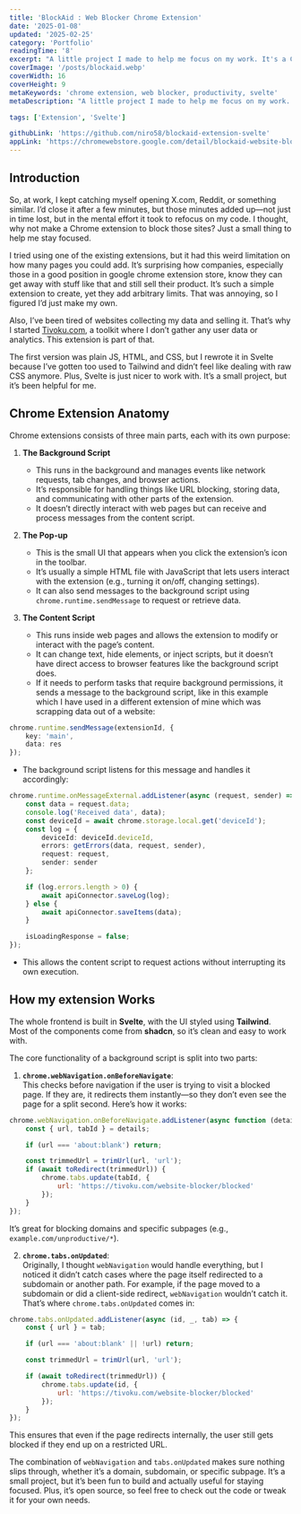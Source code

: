 ```yaml
---
title: 'BlockAid : Web Blocker Chrome Extension'
date: '2025-01-08'
updated: '2025-02-25'
category: 'Portfolio'
readingTime: '8'
excerpt: "A little project I made to help me focus on my work. It's a Chrome extension that blocks websites when you are working or just forever."
coverImage: '/posts/blockaid.webp'
coverWidth: 16
coverHeight: 9
metaKeywords: 'chrome extension, web blocker, productivity, svelte'
metaDescription: "A little project I made to help me focus on my work. It's a Chrome extension that blocks websites when you are working or just forever."

tags: ['Extension', 'Svelte']

githubLink: 'https://github.com/niro58/blockaid-extension-svelte'
appLink: 'https://chromewebstore.google.com/detail/blockaid-website-blocker/cginnmmbhcfboaliincmendnddelbdbf'
---
```


## Introduction

So, at work, I kept catching myself opening X.com, Reddit, or something similar. I’d close it after a few minutes, but those minutes added up—not just in time lost, but in the mental effort it took to refocus on my code. I thought, why not make a Chrome extension to block those sites? Just a small thing to help me stay focused.

I tried using one of the existing extensions, but it had this weird limitation on how many pages you could add. It’s surprising how companies, especially those in a good position in google chrome extension store, know they can get away with stuff like that and still sell their product. It’s such a simple extension to create, yet they add arbitrary limits. That was annoying, so I figured I’d just make my own.

Also, I’ve been tired of websites collecting my data and selling it. That’s why I started [Tivoku.com](https://tivoku.com), a toolkit where I don’t gather any user data or analytics. This extension is part of that.

The first version was plain JS, HTML, and CSS, but I rewrote it in Svelte because I’ve gotten too used to Tailwind and didn’t feel like dealing with raw CSS anymore. Plus, Svelte is just nicer to work with. It’s a small project, but it’s been helpful for me.

## Chrome Extension Anatomy

Chrome extensions consists of three main parts, each with its own purpose:

1. **The Background Script**

   - This runs in the background and manages events like network requests, tab changes, and browser actions.
   - It’s responsible for handling things like URL blocking, storing data, and communicating with other parts of the extension.
   - It doesn’t directly interact with web pages but can receive and process messages from the content script.

2. **The Pop-up**

   - This is the small UI that appears when you click the extension’s icon in the toolbar.
   - It’s usually a simple HTML file with JavaScript that lets users interact with the extension (e.g., turning it on/off, changing settings).
   - It can also send messages to the background script using `chrome.runtime.sendMessage` to request or retrieve data.

3. **The Content Script**
   - This runs inside web pages and allows the extension to modify or interact with the page’s content.
   - It can change text, hide elements, or inject scripts, but it doesn’t have direct access to browser features like the background script does.
   - If it needs to perform tasks that require background permissions, it sends a message to the background script, like in this example which I have used in a different extension of mine which was scrapping data out of a website:

```ts twoslash
chrome.runtime.sendMessage(extensionId, {
	key: 'main',
	data: res
});
```

- The background script listens for this message and handles it accordingly:

```ts twoslash
chrome.runtime.onMessageExternal.addListener(async (request, sender) => {
	const data = request.data;
	console.log('Received data', data);
	const deviceId = await chrome.storage.local.get('deviceId');
	const log = {
		deviceId: deviceId.deviceId,
		errors: getErrors(data, request, sender),
		request: request,
		sender: sender
	};

	if (log.errors.length > 0) {
		await apiConnector.saveLog(log);
	} else {
		await apiConnector.saveItems(data);
	}

	isLoadingResponse = false;
});
```

- This allows the content script to request actions without interrupting its own execution.

## How my extension Works

The whole frontend is built in **Svelte**, with the UI styled using **Tailwind**. Most of the components come from **shadcn**, so it’s clean and easy to work with.

The core functionality of a background script is split into two parts:

1. **`chrome.webNavigation.onBeforeNavigate`**:  
   This checks before navigation if the user is trying to visit a blocked page. If they are, it redirects them instantly—so they don’t even see the page for a split second. Here’s how it works:

```js
chrome.webNavigation.onBeforeNavigate.addListener(async function (details) {
	const { url, tabId } = details;

	if (url === 'about:blank') return;

	const trimmedUrl = trimUrl(url, 'url');
	if (await toRedirect(trimmedUrl)) {
		chrome.tabs.update(tabId, {
			url: 'https://tivoku.com/website-blocker/blocked'
		});
	}
});
```

It’s great for blocking domains and specific subpages (e.g., `example.com/unproductive/*`).

2. **`chrome.tabs.onUpdated`**:  
   Originally, I thought `webNavigation` would handle everything, but I noticed it didn’t catch cases where the page itself redirected to a subdomain or another path. For example, if the page moved to a subdomain or did a client-side redirect, `webNavigation` wouldn’t catch it. That’s where `chrome.tabs.onUpdated` comes in:

```js
chrome.tabs.onUpdated.addListener(async (id, _, tab) => {
	const { url } = tab;

	if (url === 'about:blank' || !url) return;

	const trimmedUrl = trimUrl(url, 'url');

	if (await toRedirect(trimmedUrl)) {
		chrome.tabs.update(id, {
			url: 'https://tivoku.com/website-blocker/blocked'
		});
	}
});
```

This ensures that even if the page redirects internally, the user still gets blocked if they end up on a restricted URL.

The combination of `webNavigation` and `tabs.onUpdated` makes sure nothing slips through, whether it’s a domain, subdomain, or specific subpage. It’s a small project, but it’s been fun to build and actually useful for staying focused. Plus, it’s open source, so feel free to check out the code or tweak it for your own needs.
